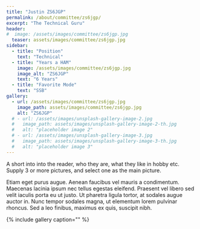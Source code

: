 ```yaml
---
title: "Justin ZS6JGP"
permalink: /about/committee/zs6jgp/
excerpt: "The Technical Guru"
header:
#  image: /assets/images/committee/zs6jgp.jpg
  teaser: assets/images/committee/zs6jgp.jpg
sidebar:
  - title: "Position"
    text: "Technical"
  - title: "Years a HAM"
    image: /assets/images/committee/zs6jgp.jpg
    image_alt: "ZS6JGP"
    text: "6 Years"
  - title: "Favorite Mode"
    text: "SSB"
gallery:
  - url: /assets/images/committee/zs6jgp.jpg
    image_path: assets/images/committee/zs6jgp.jpg
    alt: "ZS6JGP"
  # - url: /assets/images/unsplash-gallery-image-2.jpg
  #   image_path: assets/images/unsplash-gallery-image-2-th.jpg
  #   alt: "placeholder image 2"
  # - url: /assets/images/unsplash-gallery-image-3.jpg
  #   image_path: assets/images/unsplash-gallery-image-3-th.jpg
  #   alt: "placeholder image 3"
---
```


A short into into the reader, who they are, what they like in hobby etc.
Supply 3 or more pictures, and select one as the main picture. 

Etiam eget purus augue. Aenean faucibus vel mauris a condimentum. Maecenas lacinia ipsum nec tellus egestas eleifend. Praesent vel libero sed velit iaculis porta eu ut justo. Ut pharetra ligula tortor, at sodales augue auctor in. Nunc tempor sodales magna, ut elementum lorem pulvinar rhoncus. Sed a leo finibus, maximus ex quis, suscipit nibh.

{% include gallery caption="" %}
